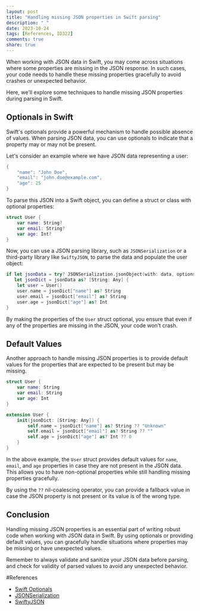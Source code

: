 ```yaml
---
layout: post
title: "Handling missing JSON properties in Swift parsing"
description: " "
date: 2023-10-24
tags: [References, ID322]
comments: true
share: true
---
```


When working with JSON data in Swift, you may come across situations where some properties are missing in the JSON response. In such cases, your code needs to handle these missing properties gracefully to avoid crashes or unexpected behavior.

Here, we'll explore some techniques to handle missing JSON properties during parsing in Swift.

## Optionals in Swift

Swift's optionals provide a powerful mechanism to handle possible absence of values. When parsing JSON data, you can use optionals to indicate that a property may or may not be present.

Let's consider an example where we have JSON data representing a user:

```swift
{
    "name": "John Doe",
    "email": "john.doe@example.com",
    "age": 25
}
```

To parse this JSON into a Swift object, you can define a struct or class with optional properties:

```swift
struct User {
    var name: String?
    var email: String?
    var age: Int?
}
```

Now, you can use a JSON parsing library, such as `JSONSerialization` or a third-party library like `SwiftyJSON`, to parse the data and populate the user object:

```swift
if let jsonData = try? JSONSerialization.jsonObject(with: data, options: []),
   let jsonDict = jsonData as? [String: Any] {
    let user = User()
    user.name = jsonDict["name"] as? String
    user.email = jsonDict["email"] as? String
    user.age = jsonDict["age"] as? Int
}
```

By making the properties of the `User` struct optional, you ensure that even if any of the properties are missing in the JSON, your code won't crash.

## Default Values

Another approach to handle missing JSON properties is to provide default values for the properties that are expected to be present but may be missing.

```swift
struct User {
    var name: String
    var email: String
    var age: Int
}

extension User {
    init(jsonDict: [String: Any]) {
        self.name = jsonDict["name"] as? String ?? "Unknown"
        self.email = jsonDict["email"] as? String ?? ""
        self.age = jsonDict["age"] as? Int ?? 0
    }
}
```

In the above example, the `User` struct provides default values for `name`, `email`, and `age` properties in case they are not present in the JSON data. This allows you to have non-optional properties while still handling missing properties gracefully.

By using the `??` nil-coalescing operator, you can provide a fallback value in case the JSON property is not present or its value is of the wrong type.

## Conclusion

Handling missing JSON properties is an essential part of writing robust code when working with JSON data in Swift. By using optionals or providing default values, you can gracefully handle situations where properties may be missing or have unexpected values.

Remember to always validate and sanitize your JSON data before parsing, and check for validity of parsed values to avoid any unexpected behavior.

#References
- [Swift Optionals](https://docs.swift.org/swift-book/LanguageGuide/TheBasics.html#ID322)
- [JSONSerialization](https://developer.apple.com/documentation/foundation/jsonserialization)
- [SwiftyJSON](https://github.com/SwiftyJSON/SwiftyJSON)